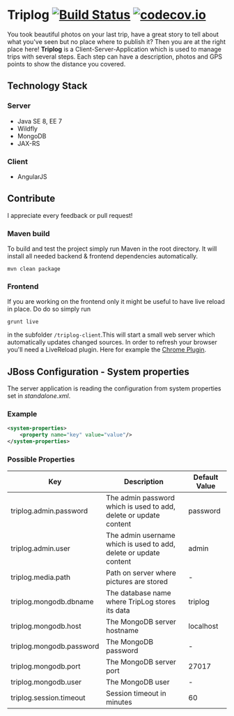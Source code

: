 # Triplog [![Build Status](https://travis-ci.org/nioe/triplog.svg?branch=master)](https://travis-ci.org/nioe/triplog) [![codecov.io](https://codecov.io/github/nioe/triplog/coverage.svg?branch=master)](https://codecov.io/github/nioe/triplog?branch=master) #

You took beautiful photos on your last trip, have a great story to tell about what you've seen but no place where to publish it?
Then you are at the right place here! __Triplog__ is a Client-Server-Application which is used to manage trips with several steps.
Each step can have a description, photos and GPS points to show the distance you covered.

## Technology Stack ##

### Server ###
* Java SE 8, EE 7
* Wildfly
* MongoDB
* JAX-RS

### Client ###
* AngularJS

## Contribute ##
I appreciate every feedback or pull request!

### Maven build ###
To build and test the project simply run Maven in the root directory. It will install all needed backend & frontend dependencies automatically.
```shell
mvn clean package
```
### Frontend ###
If you are working on the frontend only it might be useful to have live reload in place. Do do so simply run
```shell
grunt live
```
in the subfolder ``/triplog-client``.This will start a small web server which automatically updates changed sources. In order to refresh your browser you'll need a LiveReload plugin.
Here for example the [Chrome Plugin](https://chrome.google.com/webstore/detail/livereload/jnihajbhpnppcggbcgedagnkighmdlei).


## JBoss Configuration - System properties ##
The server application is reading the configuration from system properties set in *standalone.xml*.

### Example ###
```xml
<system-properties>  
    <property name="key" value="value"/>  
</system-properties>  
```

### Possible Properties ###
|Key|Description|Default Value|
|---|---|---|
|triplog.admin.password|The admin password which is used to add, delete or update content|password|
|triplog.admin.user|The admin username which is used to add, delete or update content|admin|
|triplog.media.path|Path on server where pictures are stored|-|
|triplog.mongodb.dbname|The database name where TripLog stores its data|triplog|
|triplog.mongodb.host|The MongoDB server hostname|localhost|
|triplog.mongodb.password|The MongoDB password|-|
|triplog.mongodb.port|The MongoDB server port|27017|
|triplog.mongodb.user|The MongoDB user|-|
|triplog.session.timeout|Session timeout in minutes|60|
